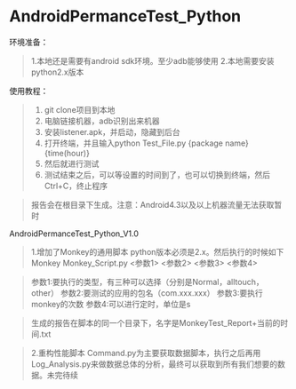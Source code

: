 AndroidPermanceTest_Python
==========================
环境准备： 
> 1.本地还是需要有android sdk环境。至少adb能够使用
> 2.本地需要安装python2.x版本

使用教程：
> 1. git clone项目到本地
> 2. 电脑链接机器，adb识别出来机器
> 3. 安装listener.apk，并启动，隐藏到后台
> 4. 打开终端，并且输入python Test_File.py {package name} {time(hour)}
> 5. 然后就进行测试
> 6. 测试结束之后，可以等设置的时间到了，也可以切换到终端，然后Ctrl+C，终止程序


> 报告会在根目录下生成。注意：Android4.3以及以上机器流量无法获取暂时

AndroidPermanceTest_Python_V1.0

> 1.增加了Monkey的通用脚本
> python版本必须是2.x。然后执行的时候如下
> Monkey Monkey_Script.py <参数1> <参数2> <参数3> <参数4>

> 参数1:要执行的类型，有三种可以选择（分别是Normal，alltouch，other）
> 参数2:要测试的应用的包名（com.xxx.xxx）
> 参数3:要执行monkey的次数
> 参数4:可以进行定时，单位是s

> 生成的报告在脚本的同一个目录下，名字是MonkeyTest_Report+当前的时间.txt

> 2.重构性能脚本
> Command.py为主要获取数据脚本，执行之后再用Log_Analysis.py来做数据总体的分析，最终可以获取到所有我们想要的数据。未完待续
